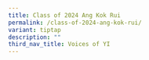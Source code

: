 ```yaml
---
title: Class of 2024 Ang Kok Rui
permalink: /class-of-2024-ang-kok-rui/
variant: tiptap
description: ""
third_nav_title: Voices of YI
---
```

